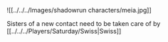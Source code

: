 ![[../../../Images/shadowrun characters/meia.jpg]]

Sisters of a new contact
need to be taken care of by [[../../../Players/Saturday/Swiss|Swiss]]
